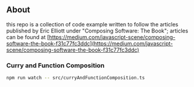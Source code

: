 ## About

this repo is a collection of code example written to follow the articles published by Eric Elliott under "Composing Software: The Book"; articles can be found at [https://medium.com/javascript-scene/composing-software-the-book-f31c77fc3ddc](https://medium.com/javascript-scene/composing-software-the-book-f31c77fc3ddc)

### Curry and Function Composition
```zsh
npm run watch -- src/curryAndFunctionComposition.ts
```
